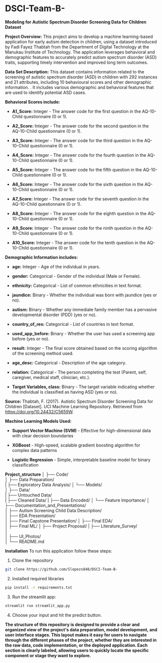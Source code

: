 # DSCI-Team-B-

**Modeling for Autistic Spectrum Disorder Screening Data for Children Dataset**


**Project Overview:** This project aims to develop a machine learning-based application for early autism detection in children, using a dataset introduced by Fadi Fayez Thabtah from the Department of Digital Technology at the Manukau Institute of Technology. The application leverages behavioral and demographic features to accurately predict autism spectrum disorder (ASD) traits, supporting timely intervention and improved long term outcomes. 


**Data Set Description:** This dataset contains information related to the screening of autistic spectrum disorder (ASD) in children with 292 instances and 21 attributes, including 10 behavioural scores and other demographic information. . It includes various demographic and behavioral features that are used to identify potential ASD cases.


**Behavioral Scores include:**

- **A1_Score:** Integer - The answer code for the first question in the AQ-10-Child questionnaire (0 or 1).

- **A2_Score:** Integer - The answer code for the second question in the AQ-10-Child questionnaire (0 or 1).

- **A3_Score:** Integer - The answer code for the third question in the AQ-10-Child questionnaire (0 or 1).

- **A4_Score:** Integer - The answer code for the fourth question in the AQ-10-Child questionnaire (0 or 1).

- **A5_Score:** Integer - The answer code for the fifth question in the AQ-10-Child questionnaire (0 or 1).

- **A6_Score:** Integer - The answer code for the sixth question in the AQ-10-Child questionnaire (0 or 1).

- **A7_Score:** Integer - The answer code for the seventh question in the AQ-10-Child questionnaire (0 or 1).

- **A8_Score:** Integer - The answer code for the eighth question in the AQ-10-Child questionnaire (0 or 1).

- **A9_Score:** Integer - The answer code for the ninth question in the AQ-10-Child questionnaire (0 or 1).

- **A10_Score:** Integer - The answer code for the tenth question in the AQ-10-Child questionnaire (0 or 1).


**Demographic Information includes:**

- **age:** Integer - Age of the individual in years.

- **gender:** Categorical - Gender of the individual (Male or Female).

- **ethnicity:** Categorical - List of common ethnicities in text format.

- **jaundice:** Binary - Whether the individual was born with jaundice (yes or no).

- **autism:** Binary - Whether any immediate family member has a pervasive developmental disorder (PDD) (yes or no).

- **country_of_res:** Categorical - List of countries in text format.

- **used_app_before:** Binary - Whether the user has used a screening app before (yes or no).

- **result:** Integer - The final score obtained based on the scoring algorithm of the screening method used.

- **age_desc:** Categorical - Description of the age category.

- **relation:** Categorical - The person completing the test (Parent, self, caregiver, medical staff, clinician, etc.).

- **Target Variables, class:** Binary - The target variable indicating whether the individual is classified as having ASD (yes or no).

**Source:** Thabtah, F. (2017). Autistic Spectrum Disorder Screening Data for Children [Dataset]. UCI Machine Learning Repository. Retrieved from https://doi.org/10.24432/C5659W.


**Machine Learning Models Used:**

- **Support Vector Machine (SVM)** - Effective for high-dimensional data with clear decision boundaries

- **XGBoost** - High-speed, scalable gradient boosting algorithm for complex data patterns

- **Logistic Regression** - Simple, interpretable baseline model for binary classification


**Project_structure**
│
├── Code/                  
│   ├── Data Preparation/               
|   ├── Exploratory Data Analysis/
│   └── Models/         
│
├── Data/             
|   ├── Untouched Data/             
|   ├── Cleaned Data/
|   ├── Data Encoded/
│   └── Feature Importance/ 
│
├── Documentation_and_Presentations/                 
│   ├── Autism Screening Child Data Description/  
│   ├── EDA Presentation/   
│   ├── Final Capstone Presentation/ 
│   ├── Final EDA/   
│   ├── Final ML/ 
│   ├── Project Proposal/ 
|
├── Literature_Survey/               
│             
│
├── UI_Photos/                
│
└── README.md             

**Installation**
To run this application follow these steps:

1. Clone the repository
```bash
git clone https://github.com/Slopezs848/DSCI-Team-B-
```
2. Installed required libraries 
```bash
pip install -r requirements.txt
```
3. Run the streamlit app: 
```bash
streamlit run streamlit_app.py
```
4. Choose your input and hit the predict button. 


**The structure of this repository is designed to provide a clear and organized view of the project's data preparation, model development, and user interface stages. This layout makes it easy for users to navigate through the different phases of the project, whether they are interested in the raw data, code implementation, or the deployed application. Each section is clearly labeled, allowing users to quickly locate the specific component or stage they want to explore.**
